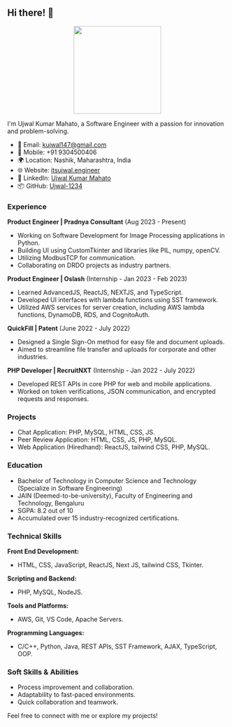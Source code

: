 
## Hi there! 👋

<p align="center">
  <img src="your-profile-image-url" width="200" height="200">
</p>
I'm Ujwal Kumar Mahato, a Software Engineer with a passion for innovation and problem-solving.

- 📧 Email: kujwal147@gmail.com
- 📱 Mobile: +91 9304500406
- 🌍 Location: Nashik, Maharashtra, India
- 🌐 Website: [itsujwal.engineer](http://itsujwal.engineer)
- 💼 LinkedIn: [Ujwal Kumar Mahato](https://www.linkedin.com/in/ujwal-kumar-m-41023b206/)
- 📦 GitHub: [Ujwal-1234](https://github.com/Ujwal-1234)

### Experience

**Product Engineer | Pradnya Consultant** (Aug 2023 - Present)
- Working on Software Development for Image Processing applications in Python.
- Building UI using CustomTkinter and libraries like PIL, numpy, openCV.
- Utilizing ModbusTCP for communication.
- Collaborating on DRDO projects as industry partners.

**Product Engineer | Oslash** (Internship - Jan 2023 - Feb 2023)
- Learned AdvancedJS, ReactJS, NEXTJS, and TypeScript.
- Developed UI interfaces with lambda functions using SST framework.
- Utilized AWS services for server creation, including AWS lambda functions, DynamoDB, RDS, and CognitoAuth.

**QuickFill | Patent** (June 2022 - July 2022)
- Designed a Single Sign-On method for easy file and document uploads.
- Aimed to streamline file transfer and uploads for corporate and other industries.

**PHP Developer | RecruitNXT** (Internship - Jan 2022 - July 2022)
- Developed REST APIs in core PHP for web and mobile applications.
- Worked on token verifications, JSON communication, and encrypted requests and responses.

### Projects

- Chat Application: PHP, MySQL, HTML, CSS, JS.
- Peer Review Application: HTML, CSS, JS, PHP, MySQL.
- Web Application (Hiredhand): ReactJS, tailwind CSS, PHP, MySQL.

### Education

- Bachelor of Technology in Computer Science and Technology (Specialize in Software Engineering)
- JAIN (Deemed-to-be-university), Faculty of Engineering and Technology, Bengaluru
- SGPA: 8.2 out of 10
- Accumulated over 15 industry-recognized certifications.

### Technical Skills

**Front End Development:**
- HTML, CSS, JavaScript, ReactJS, Next JS, tailwind CSS, Tkinter.

**Scripting and Backend:**
- PHP, MySQL, NodeJS.

**Tools and Platforms:**
- AWS, Git, VS Code, Apache Servers.

**Programming Languages:**
- C/C++, Python, Java, REST APIs, SST Framework, AJAX, TypeScript, OOP.

### Soft Skills & Abilities

- Process improvement and collaboration.
- Adaptability to fast-paced environments.
- Quick collaboration and teamwork.

Feel free to connect with me or explore my projects!
